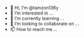 - 👋 Hi, I’m @tamzon136y
- 👀 I’m interested in ...
- 🌱 I’m currently learning ...
- 💞️ I’m looking to collaborate on ...
- 📫 How to reach me ...

<!---
tamzon136y/tamzon136y is a ✨ special ✨ repository because its `README.md` (this file) appears on your GitHub profile.
You can click the Preview link to take a look at your changes.
--->
